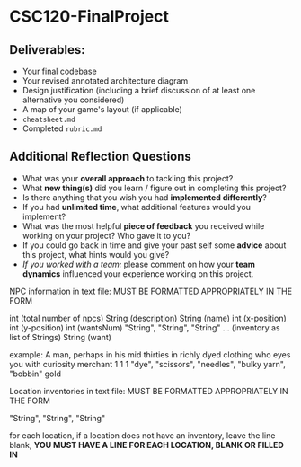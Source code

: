 # CSC120-FinalProject

## Deliverables:
 - Your final codebase
 - Your revised annotated architecture diagram
 - Design justification (including a brief discussion of at least one alternative you considered)
 - A map of your game's layout (if applicable)
 - `cheatsheet.md`
 - Completed `rubric.md`
  
## Additional Reflection Questions
 - What was your **overall approach** to tackling this project?
 - What **new thing(s)** did you learn / figure out in completing this project?
 - Is there anything that you wish you had **implemented differently**?
 - If you had **unlimited time**, what additional features would you implement?
 - What was the most helpful **piece of feedback** you received while working on your project? Who gave it to you?
 - If you could go back in time and give your past self some **advice** about this project, what hints would you give?
 - _If you worked with a team:_ please comment on how your **team dynamics** influenced your experience working on this project.




NPC information in text file: 
MUST BE FORMATTED APPROPRIATELY IN THE FORM

int (total number of npcs)
String (description)
String (name)
int (x-position)
int (y-position)
int (wantsNum)
"String", "String", "String" ... (inventory as list of Strings)
String (want)

example: 
A man, perhaps in his mid thirties in richly dyed clothing who eyes you with curiosity 
merchant
1
1
1
"dye", "scissors", "needles", "bulky yarn", "bobbin"
gold


Location inventories in text file:
MUST BE FORMATTED APPROPRIATELY IN THE FORM

"String", "String", "String"

for each location, if a location does not have an inventory, 
leave the line blank, 
**YOU MUST HAVE A LINE FOR EACH LOCATION, BLANK OR FILLED IN**